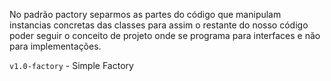 No padrão pactory separmos as partes do código que manipulam instancias concretas das classes
para assim o restante do nosso código poder seguir o conceito de projeto onde se programa
para interfaces e não para implementações. 

`v1.0-factory` - Simple Factory